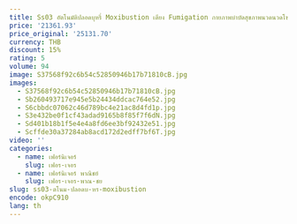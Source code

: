 ```yaml
---
title: Ss03 อัตโนมัติปลอดบุหรี่ Moxibustion เตียง Fumigation กายภาพบําบัดสุขภาพนวดนวดโซฟาในครัวเรือน
price: '21361.93'
price_original: '25131.70'
currency: THB
discount: 15%
rating: 5
volume: 94
image: S37568f92c6b54c52850946b17b71810cB.jpg
images:
  - S37568f92c6b54c52850946b17b71810cB.jpg
  - Sb260493717e945e5b24434ddcac764e52.jpg
  - S6cbbdc07062c46d789bc4e21ac8d4fd1p.jpg
  - S3e432be0f1cf43adad9165b8f85f7f6dN.jpg
  - Sd401b18b1f5e4e4a8fd6ee3bf92432e51.jpg
  - Scffde30a37284ab8acd172d2edff7bf6T.jpg
video: ''
categories:
  - name: เฟอร์นิเจอร์
    slug: เฟอร-เจอร
  - name: เฟอร์นิเจอร์ พาณิชย์
    slug: เฟอร-เจอร-พาณ-ชย
slug: ss03-ตโนม-ปลอดบ-หร-moxibustion
encode: okpC910
lang: th
---
```

  